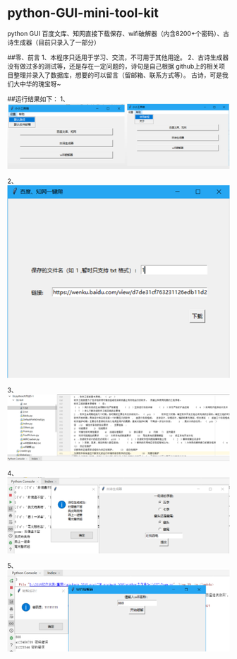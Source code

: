 # python-GUI-mini-tool-kit
python GUI 百度文库、知网直接下载保存、wifi破解器（内含8200+个密码）、古诗生成器（目前只录入了一部分）

##零、前言
1、本程序只适用于学习、交流，不可用于其他用途。
2、古诗生成器没有做过多的测试等，还是存在一定问题的，诗句是自己根据 github上的相关项目整理并录入了数据库，想要的可以留言（留邮箱、联系方式等）。
古诗，可是我们大中华的瑰宝呀~

##运行结果如下：
1、</br>
![](https://github.com/CYBYOB/python-GUI-mini-tool-kit/blob/master/screenshoot/1.png)

2、</br>
![](https://github.com/CYBYOB/python-GUI-mini-tool-kit/blob/master/screenshoot/2.png)

3、</br>
![](https://github.com/CYBYOB/python-GUI-mini-tool-kit/blob/master/screenshoot/3.png)

4、</br>
![](https://github.com/CYBYOB/python-GUI-mini-tool-kit/blob/master/screenshoot/4.png)

5、</br>
![](https://github.com/CYBYOB/python-GUI-mini-tool-kit/blob/master/screenshoot/5.png)


